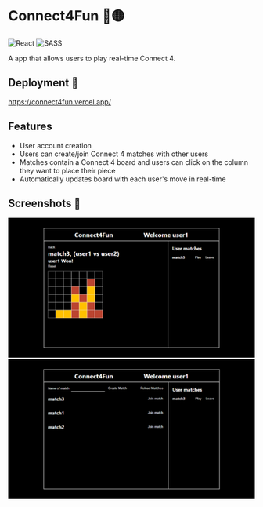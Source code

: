 # Connect4Fun 🔴🟡

![React](https://img.shields.io/badge/react-%2320232a.svg?style=for-the-badge&logo=react&logoColor=%2361DAFB)
![SASS](https://img.shields.io/badge/SASS-hotpink.svg?style=for-the-badge&logo=SASS&logoColor=white)

A app that allows users to play real-time Connect 4.

## Deployment 🚀

https://connect4fun.vercel.app/

## Features

- User account creation
- Users can create/join Connect 4 matches with other users
- Matches contain a Connect 4 board and users can click on the column they want to place their piece
- Automatically updates board with each user's move in real-time

## Screenshots 📸

![App Screenshot 1](./README_images/connect4fun.png)
![App Screenshot 3](./README_images/connect4fun2.png)
